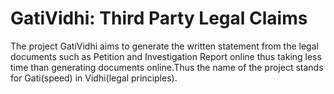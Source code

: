 # GatiVidhi: Third Party Legal Claims
The project GatiVidhi aims to generate the written statement from the legal documents such as Petition and Investigation Report online thus taking less time than generating documents online.Thus the name of the project stands for Gati(speed) in Vidhi(legal principles).
